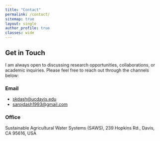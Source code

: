 ```yaml
---
title: "Contact"
permalink: /contact/
sitemap: true
layout: single
author_profile: true
classes: wide
---
```

## Get in Touch
I am always open to discussing research opportunities, collaborations, or academic inquiries. Please feel free to reach out through the channels below:
### Email
- [skdash@ucdavis.edu](mailto:skdash@ucdavis.edu)
- [sarojdash1993@gmail.com](mailto:sarojdash1993@gmail.com)

### Office
Sustainable Agricultural Water Systems (SAWS),
239 Hopkins Rd., Davis,
CA 95616, USA
